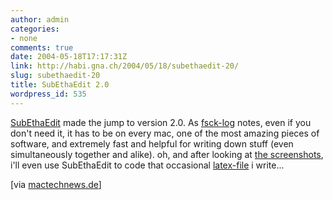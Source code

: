 ```yaml
---
author: admin
categories:
- none
comments: true
date: 2004-05-18T17:17:31Z
link: http://habi.gna.ch/2004/05/18/subethaedit-20/
slug: subethaedit-20
title: SubEthaEdit 2.0
wordpress_id: 535
---
```


[SubEthaEdit](http://www.codingmonkeys.de/subethaedit/index.html) made the jump to version 2.0. As [fsck-log](http://fscklog.typepad.com/fsck/2004/05/macorama_fr_den_12.html) notes, even if you don't need it, it has to be on every mac, one of the most amazing pieces of software, and extremely fast and helpful for writing down stuff (even simultaneously together and alike).
oh, and after looking at [the screenshots](http://www.codingmonkeys.de/subethaedit/screenshots.html), i'll even use SubEthaEdit to code that occasional [latex-file](http://www.google.com/search?q=latex+os+x&ie=UTF-8&oe=UTF-8) i write...

[via [mactechnews.de](http://www.mactechnews.de/index.php?id=6571)]
